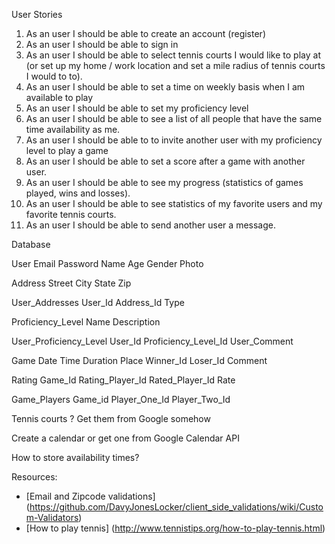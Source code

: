 User Stories

1. As an user I should be able to create an account (register)
2. As an user I should be able to sign in
3. As an user I should be able to select tennis courts I would like to play at (or set up my home / work location and set a mile radius of tennis courts I would to to).
4. As an user I should be able to set a time on weekly basis when I am available to play
5. As an user I should be able to set my proficiency level
6. As an user I should be able to see a list of all people that have the same time availability as me.
7. As an user I should be able to to invite another user with my proficiency level to play a game
8. As an user I should be able to set a score after a game with another user.
9. As an user I should be able to see my progress (statistics of games played, wins and losses).
10. As an user I should be able to see statistics of my favorite users and my favorite tennis courts.
11. As an user I should be able to send another user a message.


Database

User
  Email
  Password
  Name
  Age
  Gender
  Photo

Address
  Street
  City
  State
  Zip

User_Addresses
  User_Id
  Address_Id
  Type

Proficiency_Level
  Name
  Description

User_Proficiency_Level
  User_Id
  Proficiency_Level_Id
  User_Comment

Game
  Date Time
  Duration
  Place
  Winner_Id
  Loser_Id
  Comment

Rating
  Game_Id
  Rating_Player_Id
  Rated_Player_Id
  Rate

Game_Players
  Game_id
  Player_One_Id
  Player_Two_Id


Tennis courts ? Get them from Google somehow

Create a calendar or get one from Google Calendar API

How to store availability times?


Resources:
* [Email and Zipcode validations] (https://github.com/DavyJonesLocker/client_side_validations/wiki/Custom-Validators)
* [How to play tennis] (http://www.tennistips.org/how-to-play-tennis.html)
